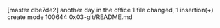 [master dbe7de2] another day in the office
 1 file changed, 1 insertion(+)
 create mode 100644 0x03-git/README.md
